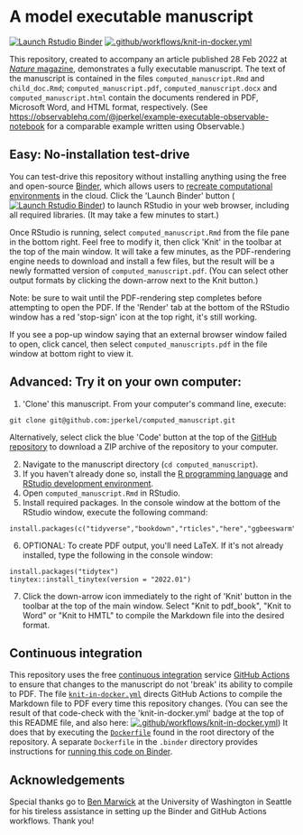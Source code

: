 # A model executable manuscript

<!-- badges: start -->

[![Launch Rstudio Binder](http://mybinder.org/badge_logo.svg)](https://mybinder.org/v2/gh/jperkel/computed_manuscript/main?urlpath=rstudio) [![.github/workflows/knit-in-docker.yml](https://github.com/jperkel/computed_manuscript/actions/workflows/knit-in-docker.yml/badge.svg)](https://github.com/jperkel/computed_manuscript/actions/workflows/knit-in-docker.yml)

<!-- badges: end -->

This repository, created to accompany an article published 28 Feb 2022 at [*Nature* magazine](https://www.nature.com/articles/d41586-022-00563-z), demonstrates a fully executable manuscript. The text of the manuscript is contained in the files `computed_manuscript.Rmd` and `child_doc.Rmd`; `computed_manuscript.pdf`, `computed_manuscript.docx` and `computed_manuscript.html` contain the documents rendered in PDF, Microsoft Word, and HTML format, respectively. (See https://observablehq.com/@jperkel/example-executable-observable-notebook for a comparable example written using Observable.)

## Easy: No-installation test-drive 

You can test-drive this repository without installing anything using the free and open-source [Binder](https://mybinder.org/), which allows users to [recreate computational environments](https://www.nature.com/articles/d41586-019-03366-x) in the cloud. Click the 'Launch Binder' button ([![Launch Rstudio Binder](http://mybinder.org/badge_logo.svg)](https://mybinder.org/v2/gh/jperkel/computed_manuscript/main?urlpath=rstudio)) to launch RStudio in your web browser, including all required libraries. (It may take a few minutes to start.)

Once RStudio is running, select `computed_manuscript.Rmd` from the file pane in the bottom right. Feel free to modify it, then click 'Knit' in the toolbar at the top of the main window. It will take a few minutes, as the PDF-rendering engine needs to download and install a few files, but the result will be a newly formatted version of `computed_manuscript.pdf`. (You can select other output formats by clicking the down-arrow next to the Knit button.)

Note: be sure to wait until the PDF-rendering step completes before attempting to open the PDF. If the 'Render' tab at the bottom of the RStudio window has a red 'stop-sign' icon at the top right, it's still working. 

If you see a pop-up window saying that an external browser window failed to open, click cancel, then select `computed_manuscripts.pdf` in the file window at bottom right to view it.

## Advanced: Try it on your own computer:

1.  'Clone' this manuscript. From your computer's command line, execute:

```
git clone git@github.com:jperkel/computed_manuscript.git
```

Alternatively, select click the blue 'Code' button at the top of the [GitHub repository](https://github.com/jperkel/computed_manuscript) to download a ZIP archive of the repository to your computer. 

2.  Navigate to the manuscript directory (`cd computed_manuscript`).
3.  If you haven't already done so, install the [R programming language](https://cran.r-project.org/) and [RStudio development environment](https://www.rstudio.com/).
4.  Open `computed_manuscript.Rmd` in RStudio.
5.  Install required packages. In the console window at the bottom of the RStudio window, execute the following command:

```
install.packages(c("tidyverse","bookdown","rticles","here","ggbeeswarm"))
```

6.  OPTIONAL: To create PDF output, you'll need LaTeX. If it's not already installed, type the following in the console window:

```
install.packages("tidytex")
tinytex::install_tinytex(version = "2022.01")
```

7.  Click the down-arrow icon immediately to the right of 'Knit' button in the toolbar at the top of the main window. Select "Knit to pdf_book", "Knit to Word" or "Knit to HMTL" to compile the Markdown file into the desired format.

## Continuous integration

This repository uses the free [continuous integration](https://www.nature.com/articles/550143a) service [GitHub Actions](https://docs.github.com/en/actions) to ensure that changes to the manuscript do not 'break' its ability to compile to PDF. The file [`knit-in-docker.yml`](https://github.com/jperkel/computed_manuscript/blob/main/.github/workflows/knit-in-docker.yml) directs GitHub Actions to compile the Markdown file to PDF every time this repository changes. (You can see the result of that code-check with the 'knit-in-docker.yml' badge at the top of this README file, and also here: [![.github/workflows/knit-in-docker.yml](https://github.com/jperkel/computed_manuscript/actions/workflows/knit-in-docker.yml/badge.svg)](https://github.com/jperkel/computed_manuscript/actions/workflows/knit-in-docker.yml)) It does that by executing the [`Dockerfile`](https://github.com/jperkel/computed_manuscript/blob/main/Dockerfile) found in the root directory of the repository. A separate `Dockerfile` in the `.binder` directory provides instructions for [running this code on Binder](https://github.com/jperkel/computed_manuscript/blob/main/.binder/Dockerfile).

## Acknowledgements

Special thanks go to [Ben Marwick](https://github.com/benmarwick/) at the University of Washington in Seattle for his tireless assistance in setting up the Binder and GitHub Actions workflows. Thank you!

